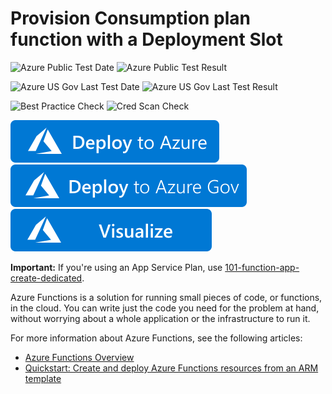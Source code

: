 # Provision Consumption plan function with a Deployment Slot

![Azure Public Test Date](https://azurequickstartsservice.blob.core.windows.net/badges/101-function-app-create-dynamic-slot/PublicLastTestDate.svg)
![Azure Public Test Result](https://azurequickstartsservice.blob.core.windows.net/badges/101-function-app-create-dynamic-slot/PublicDeployment.svg)

![Azure US Gov Last Test Date](https://azurequickstartsservice.blob.core.windows.net/badges/101-function-app-create-dynamic-slot/FairfaxLastTestDate.svg)
![Azure US Gov Last Test Result](https://azurequickstartsservice.blob.core.windows.net/badges/101-function-app-create-dynamic-slot/FairfaxDeployment.svg)

![Best Practice Check](https://azurequickstartsservice.blob.core.windows.net/badges/101-function-app-create-dynamic-slot/BestPracticeResult.svg)
![Cred Scan Check](https://azurequickstartsservice.blob.core.windows.net/badges/101-function-app-create-dynamic-slot/CredScanResult.svg)

[![Deploy To Azure](https://raw.githubusercontent.com/Azure/azure-quickstart-templates/master/1-CONTRIBUTION-GUIDE/images/deploytoazure.svg?sanitize=true)](https://portal.azure.com/#create/Microsoft.Template/uri/https%3A%2F%2Fraw.githubusercontent.com%2FAzure%2Fazure-quickstart-templates%2Fmaster%2F101-function-app-create-dynamic-slot%2Fazuredeploy.json)
[![Deploy To Azure US Gov](https://raw.githubusercontent.com/Azure/azure-quickstart-templates/master/1-CONTRIBUTION-GUIDE/images/deploytoazuregov.svg?sanitize=true)](https://portal.azure.us/#create/Microsoft.Template/uri/https%3A%2F%2Fraw.githubusercontent.com%2FAzure%2Fazure-quickstart-templates%2Fmaster%2F101-function-app-create-dynamic-slot%2Fazuredeploy.json)
[![Visualize](https://raw.githubusercontent.com/Azure/azure-quickstart-templates/master/1-CONTRIBUTION-GUIDE/images/visualizebutton.svg?sanitize=true)](http://armviz.io/#/?load=https%3A%2F%2Fraw.githubusercontent.com%2FAzure%2Fazure-quickstart-templates%2Fmaster%2F101-function-app-create-dynamic-slot%2Fazuredeploy.json)

**Important:** If you're using an App Service Plan, use [101-function-app-create-dedicated](https://github.com/Azure/azure-quickstart-templates/tree/master/101-function-app-create-dedicated).

Azure Functions is a solution for running small pieces of code, or functions, in the cloud. You can write just the code you need for the problem at hand, without worrying about a whole application or the infrastructure to run it.

For more information about Azure Functions, see the following articles:

- [Azure Functions Overview](https://azure.microsoft.com/documentation/articles/functions-overview/)
- [Quickstart: Create and deploy Azure Functions resources from an ARM template](https://docs.microsoft.com/azure/azure-functions/functions-create-first-function-resource-manager)
